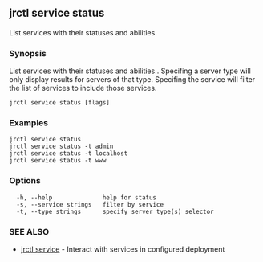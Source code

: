 ## jrctl service status

List services with their statuses and abilities.

### Synopsis

List services with their statuses and abilities.. Specifing a server type will
only display results for servers of that type. Specifing the service will filter
the list of services to include those services.

```
jrctl service status [flags]
```

### Examples

```
jrctl service status
jrctl service status -t admin
jrctl service status -t localhost
jrctl service status -t www
```

### Options

```
  -h, --help              help for status
  -s, --service strings   filter by service
  -t, --type strings      specify server type(s) selector
```

### SEE ALSO

* [jrctl service](jrctl_service.md)	 - Interact with services in configured deployment

